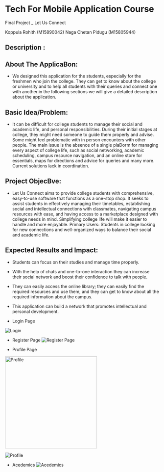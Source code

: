 # Tech For Mobile Application Course
Final Project _ Let Us Connect

Koppula Rohith (M15890042)
Naga Chetan Pidugu (M15805944)

## Description :

## About The ApplicaBon:
- We designed this application for the students, especially for the freshmen who join the college. They can get to
know about the college or university and to help all students with their queries and connect one with
another.in the following sections we will give a detailed description about the application.

## Basic Idea/Problem: 
- It can be difficult for college students to manage their social and academic life, and
personal responsibilities. During their initial stages at college, they might need someone to guide them
properly and advise. Some might feel problematic with in person encounters with other people. The main
issue is the absence of a single plaDorm for managing every aspect of college life, such as social networking,
academic scheduling, campus resource navigation, and an online store for essentials, maps for directions and
advice for queries and many more. Current solutions lack in coordination. 

## Project ObjecBve: 
- Let Us Connect aims to provide college students with comprehensive, easy-to-use
software that functions as a one-stop shop. It seeks to assist students in effectively managing their timetables,
establishing social and intellectual connections with classmates, navigating campus resources with ease, and
having access to a marketplace designed with college needs in mind. Simplifying college life will make it easier
to handle and more enjoyable.
Primary Users: Students in college looking for new connections and well-organized ways to balance their social
and academic life.

## Expected Results and Impact:
- Students can focus on their studies and manage time properly.
- With the help of chats and one-to-one interaction they can increase their social network and boost
their confidence to talk with people.
- They can easily access the online library; they can easily find the required resources and use them, and
they can get to know about all the required information about the campus.
- This application can build a network that promotes intellectual and personal development.

- Login Page

![Login](images/chetanlogin.jpeg)

- Register Page
![Register Page](images/register.jpeg)

- Profile Page
<img src="images/rohithprofile.jpeg" alt="Profile" width="300" height="300">

![Profile](images/rohithprofile2.jpeg)

- Acedemics
  ![Acedemics](images/academics.jpeg)






